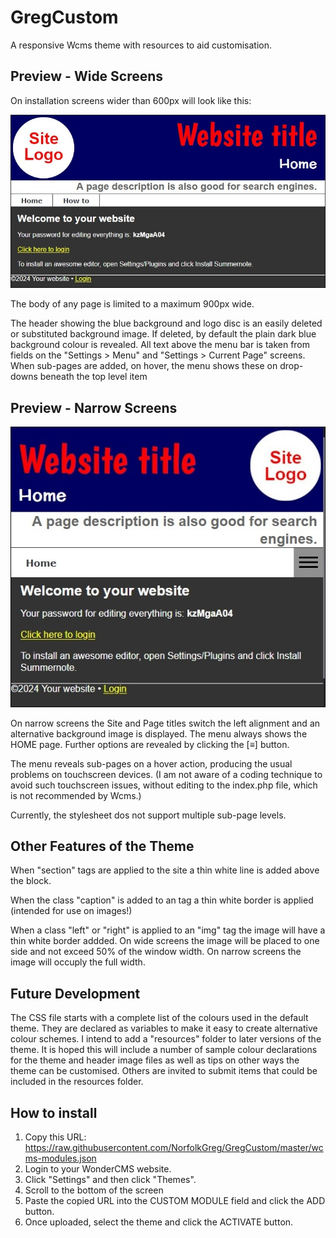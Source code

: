 # GregCustom
A responsive Wcms theme with resources to aid customisation.

## Preview - Wide Screens
On installation screens wider than 600px will look like this:

![Wide screen preview](/previewwide.jpg)

The body of any page is limited to a maximum 900px wide.

The header showing the blue background and logo disc is an easily deleted or substituted background image. If deleted, by default the plain dark blue background colour is revealed. All text above the menu bar is taken from fields on the "Settings > Menu" and "Settings > Current Page" screens. When sub-pages are added, on hover, the menu shows these on drop-downs beneath the top level item

## Preview - Narrow Screens

![Narrow screen preview](/previewnarrow.jpg)

On narrow screens the Site and Page titles switch the left alignment and an alternative background image is displayed. The menu always shows the HOME page. Further options are revealed by clicking the [&equiv;] button.

The menu reveals sub-pages on a hover action, producing the usual problems on touchscreen devices. (I am not aware of a coding technique to avoid such touchscreen issues, without editing to the index.php file, which is not recommended by Wcms.)

Currently, the stylesheet dos not support multiple sub-page levels.

## Other Features of the Theme
When "section" tags are applied to the site a thin white line is added above the block.

When the class "caption" is added to an tag a thin white border is applied (intended for use on images!)

When a class "left" or "right" is applied to an "img" tag the image will have a thin white border addded. On wide screens the image will be placed to one side and not exceed 50% of the window width. On narrow screens the image will occuply the full width.

## Future Development
The CSS file starts with a complete list of the colours used in the default theme. They are declared as variables to make it easy to create alternative colour schemes. I intend to add a "resources" folder to later versions of the theme. It is hoped this will include a number of sample colour declarations for the theme and header image files as well as tips on other ways the theme can be customised. Others are invited to submit items that could be included in the resources folder.

## How to install
1. Copy this URL:
https://raw.githubusercontent.com/NorfolkGreg/GregCustom/master/wcms-modules.json
2. Login to your WonderCMS website.
3. Click "Settings" and then click "Themes".
4. Scroll to the bottom of the screen
5. Paste the copied URL into the CUSTOM MODULE field and click the ADD button.
6. Once uploaded, select the theme and click the  ACTIVATE button.

